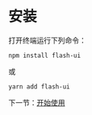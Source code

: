 # 安装

打开终端运行下列命令：

```
npm install flash-ui
```

或

```
yarn add flash-ui
```

下一节：[开始使用](#/doc/get-started)